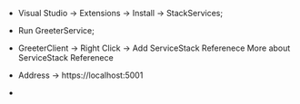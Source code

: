 - Visual Studio -> Extensions -> Install -> StackServices;
- Run GreeterService;
- GreeterClient -> Right Click -> Add ServiceStack Referenece
  More about ServiceStack Referenece 

- Address -> https://localhost:5001

- 